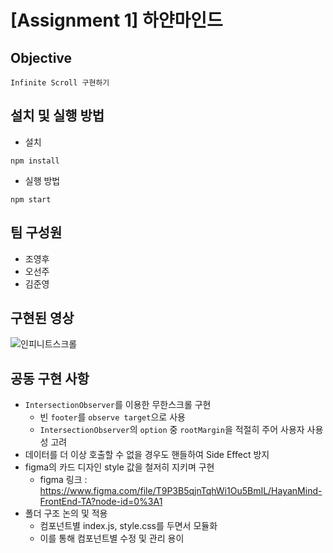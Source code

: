 [Assignment 1] 하얀마인드
======  



## Objective
`Infinite Scroll 구현하기`



## 설치 및 실행 방법

* 설치

```
npm install 
```

* 실행 방법

```
npm start
```



## 팀 구성원
- 조영후
- 오선주
- 김준영



## 구현된 영상

![인피니트스크롤](https://user-images.githubusercontent.com/67793530/127171267-13a4330b-d63d-4c46-b30e-aa25d6a29bc9.gif)


## 공동 구현 사항
- `IntersectionObserver`를 이용한 무한스크롤 구현
  - 빈 `footer`를 `observe target`으로 사용
  - `IntersectionObserver`의 `option` 중 `rootMargin`을 적절히 주어 사용자 사용성 고려
- 데이터를 더 이상 호출할 수 없을 경우도 핸들하여 Side Effect 방지
- figma의 카드 디자인 style 값을 철저히 지키며 구현
  - figma 링크 : https://www.figma.com/file/T9P3B5qjnTqhWi1Ou5BmIL/HayanMind-FrontEnd-TA?node-id=0%3A1
- 폴더 구조 논의 및 적용
  - 컴포넌트별 index.js, style.css를 두면서 모듈화
  - 이를 통해 컴포넌트별 수정 및 관리 용이
